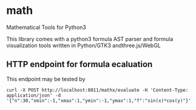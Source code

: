 # math
Mathematical Tools for Python3

This library comes with a python3 formula AST parser and formula visualization tools written in Python/GTK3 andthree.js/WebGL

## HTTP endpoint for formula ecaluation

This endpoint may be tested by

```
curl -X POST http://localhost:8011/mathx/evaluate -H 'Content-Type: application/json' -d '{"n":30,"xmin":-1,"xmax":1,"ymin":-1,"ymax":1,"f":"sin(x)*cos(y)"}'
```
